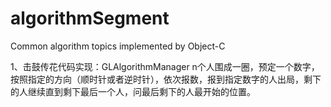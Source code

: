# algorithmSegment
Common algorithm topics implemented by Object-C

1、击鼓传花代码实现：GLAlgorithmManager
  n个人围成一圈，预定一个数字，按照指定的方向（顺时针或者逆时针），依次报数，报到指定数字的人出局，剩下的人继续直到剩下最后一个人，问最后剩下的人最开始的位置。


